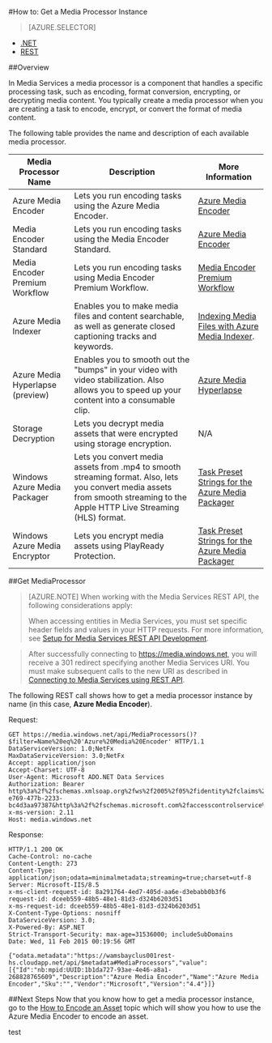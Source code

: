 <properties 
	pageTitle="How to Create a Media Processor | Microsoft Azure" 
	description="Learn how to create a media processor component to encode, convert format, encrypt, or decrypt media content for Azure Media Services." 
	services="media-services" 
	documentationCenter="" 
	authors="Juliako" 
	manager="dwrede" 
	editor=""/>

<tags 
	ms.service="media-services" 
	ms.workload="media" 
	ms.tgt_pltfrm="na" 
	ms.devlang="na" 
	ms.topic="article" 
	ms.date="08/11/2015" 
	ms.author="juliako"/>


#How to: Get a Media Processor Instance


> [AZURE.SELECTOR]
- [.NET](media-services-get-media-processor.md)
- [REST](media-services-rest-get-media-processor.md)

##Overview

In Media Services a media processor is a component that handles a specific processing task, such as encoding, format conversion, encrypting, or decrypting media content. You typically create a media processor when you are creating a task to encode, encrypt, or convert the format of media content.

The following table provides the name and description of each available media processor.

Media Processor Name|Description|More Information
---|---|---
Azure Media Encoder|Lets you run encoding tasks using the Azure Media Encoder.|[Azure Media Encoder](media-services-encode-asset.md#azure_media_encoder)
Media Encoder Standard|Lets you run encoding tasks using the Media Encoder Standard.|[Azure Media Encoder](media-services-encode-asset.md#media_encoder_standard)
Media Encoder Premium Workflow|Lets you run encoding tasks using Media Encoder Premium Workflow.|[Media Encoder Premium Workflow](media-services-encode-asset.md#media_encoder_premium_wokrflow)
Azure Media Indexer| Enables you to make media files and content searchable, as well as generate closed captioning tracks and keywords.|[Indexing Media Files with Azure Media Indexer](media-services-index-content.md).
Azure Media Hyperlapse (preview)|Enables you to smooth out the "bumps" in your video with video stabilization. Also allows you to speed up your content into a consumable clip.|		[Azure Media Hyperlapse](http://azure.microsoft.com/blog/?p=286281&preview=1&_ppp=61e1a0b3db)</a>
Storage Decryption| Lets you decrypt media assets that were encrypted using storage encryption.|N/A
Windows Azure Media Packager|Lets you convert media assets from .mp4 to smooth streaming format. Also, lets you convert media assets from smooth streaming to the Apple HTTP Live Streaming (HLS) format.|[Task Preset Strings for the Azure Media Packager](http://msdn.microsoft.com/library/hh973635.aspx)
Windows Azure Media Encryptor|Lets you encrypt media assets using PlayReady Protection.|[Task Preset Strings for the Azure Media Packager](http://msdn.microsoft.com/library/hh973610.aspx)

##Get MediaProcessor

>[AZURE.NOTE] When working with the Media Services REST API, the following considerations apply:
>
>When accessing entities in Media Services, you must set specific header fields and values in your HTTP requests. For more information, see [Setup for Media Services REST API Development](media-services-rest-how-to-use.md).

>After successfully connecting to https://media.windows.net, you will receive a 301 redirect specifying another Media Services URI. You must make subsequent calls to the new URI as described in [Connecting to Media Services using REST API](media-services-rest-connect_programmatically.md). 



The following REST call shows how to get a media processor instance by name (in this case, **Azure Media Encoder**). 

	
Request:

	GET https://media.windows.net/api/MediaProcessors()?$filter=Name%20eq%20'Azure%20Media%20Encoder' HTTP/1.1
	DataServiceVersion: 1.0;NetFx
	MaxDataServiceVersion: 3.0;NetFx
	Accept: application/json
	Accept-Charset: UTF-8
	User-Agent: Microsoft ADO.NET Data Services
	Authorization: Bearer http%3a%2f%2fschemas.xmlsoap.org%2fws%2f2005%2f05%2fidentity%2fclaims%2fnameidentifier=juliakoams1&urn%3aSubscriptionId=zbbef702-e769-477b-2233-bc4d3aa97387&http%3a%2f%2fschemas.microsoft.com%2faccesscontrolservice%2f2010%2f07%2fclaims%2fidentityprovider=https%3a%2f%2fwamsprodglobal001acs.accesscontrol.windows.net%2f&Audience=urn%3aWindowsAzureMediaServices&ExpiresOn=1423635565&Issuer=https%3a%2f%2fwamsprodglobal001acs.accesscontrol.windows.net%2f&HMACSHA256=6zwXEn7YJzVJbVCNpqDUjBLuE5iUwsdJbWvJNvpY3%2b8%3d
	x-ms-version: 2.11
	Host: media.windows.net
	
Response:
	
	HTTP/1.1 200 OK
	Cache-Control: no-cache
	Content-Length: 273
	Content-Type: application/json;odata=minimalmetadata;streaming=true;charset=utf-8
	Server: Microsoft-IIS/8.5
	x-ms-client-request-id: 8a291764-4ed7-405d-aa6e-d3ebabb0b3f6
	request-id: dceeb559-48b5-48e1-81d3-d324b6203d51
	x-ms-request-id: dceeb559-48b5-48e1-81d3-d324b6203d51
	X-Content-Type-Options: nosniff
	DataServiceVersion: 3.0;
	X-Powered-By: ASP.NET
	Strict-Transport-Security: max-age=31536000; includeSubDomains
	Date: Wed, 11 Feb 2015 00:19:56 GMT
	
	{"odata.metadata":"https://wamsbayclus001rest-hs.cloudapp.net/api/$metadata#MediaProcessors","value":[{"Id":"nb:mpid:UUID:1b1da727-93ae-4e46-a8a1-268828765609","Description":"Azure Media Encoder","Name":"Azure Media Encoder","Sku":"","Vendor":"Microsoft","Version":"4.4"}]}


##Next Steps
Now that you know how to get a media processor instance, go to the [How to Encode an Asset][] topic which will show you how to use the Azure Media Encoder to encode an asset.

[How to Encode an Asset]: media-services-rest-encode-asset.md
[Task Preset Strings for the Azure Media Encoder]: http://msdn.microsoft.com/library/jj129582.aspx
[How to: Connect to Media Services Programmatically]: ../media-services-rest-connect_programmatically/ 

test
